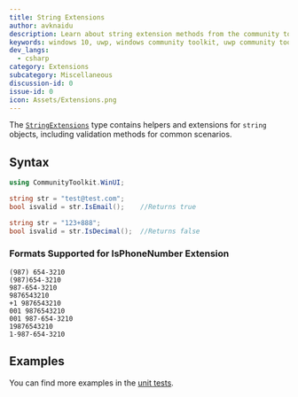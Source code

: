 ```yaml
---
title: String Extensions
author: avknaidu
description: Learn about string extension methods from the community toolkit. See code examples, requirements, and API information.
keywords: windows 10, uwp, windows community toolkit, uwp community toolkit, uwp toolkit, Extensions, string
dev_langs:
  - csharp
category: Extensions
subcategory: Miscellaneous
discussion-id: 0
issue-id: 0
icon: Assets/Extensions.png
---
```


The [`StringExtensions`](https://learn.microsoft.com/dotnet/api/microsoft.toolkit.StringExtensions) type contains helpers and extensions for `string` objects, including validation methods for common scenarios.

## Syntax

```csharp
using CommunityToolkit.WinUI;

string str = "test@test.com";
bool isvalid = str.IsEmail();    //Returns true

string str = "123+888";
bool isvalid = str.IsDecimal();  //Returns false
```

### Formats Supported for **IsPhoneNumber** Extension

```
(987) 654-3210
(987)654-3210
987-654-3210
9876543210
+1 9876543210
001 9876543210
001 987-654-3210
19876543210
1-987-654-3210
```

## Examples

You can find more examples in the [unit tests](https://github.com/windows-toolkit/WindowsCommunityToolkit/tree/rel/7.1.0/UnitTests).

